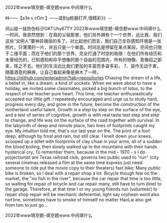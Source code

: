 2022年www填空题-填空题www.中间填什么

《《――【a3e⒍cOm 】――请到g榄器打开,很精彩》》--

间山娃一娃防伪标识GKTUhy67TY
2022年www填空题-填空题www.中间填什么　　一时间，我突然想到：在我的父祖那里，他们另外拥有个一个世界，远比我、我们这些“文明人”要神异瑰丽的多了。对比起他们而言，我们自己生存感知环境是一张照片。只薄薄的一片，并且只是一个单面。时间总是停留在某点某段，空间也只限于二维平面；而在于他们的那个世界，完全打通了时空的局限：在他们所有经历和未曾经历的，已知感知和存乎想像的那个自由的范围内，所有的物像、意像招之即来，挥之不去。他们的生活远比我们更加的丰富而多姿多彩。
	7、装作无动于衷，随着酒意的麻痹，让自己看起来像是麻木了一样。
https://github.com/enteradmin?tab=repositories
Chasing the dream of a life, a belief in, like a dream, a kind of sockets.
When we were about to have a holiday, we invited some classmates, picked a big bunch of lotus, to the respect of nie teacher pure heart.
This time, nie teacher enthusiastically accepted our little gift.
I repeatedly encouraged and urge us to study hard, progress every day, and grow in the future, become the construction of the motherland useful talent.
Growth is a step by step on the surface of the eye, and a test of series of cognitive, growth is with real taste test step and step to change, and life was on the surface of the road together with survival.
In the labyrinth of deep and remote place, two lines of footprints caught my eye.
My intuition told me, that's our last year on the.
The print of a foot deep, although by frost and rain, but still clear.
I knelt down your knees, scooped up a billet with footprints of clay chuai in your arms, all of a sudden the blood boiling, then slowly walked up to the mountains with their hands hysterical cry,
To remember them, because in the mid - 1970 - s I do projectionist are Texas railroad club, governs two public used to "run" (city several cinemas released a film at the same time express just need someone to ride put the movie copy to their theaters) fast bike;
Many public bike is broken, so I deal with a repair shop a lot.
Bicycle though few on the market, the "no fish in the river", because the car repair that time is too little, so waiting for repair of bicycle and car repair many, still have to turn (line) to the garage.
Therefore, at that time I or my young friends run (volunteer) to repair shop repair will be mechanic deferential, light say orphean word also not line, sometimes have to smoke of himself no matter HaoLai also get from two to just go...




2022年www填空题-填空题www.中间填什么
